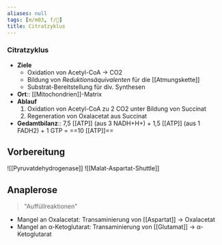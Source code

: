 ```yaml
---
aliases: null
tags: [m/m03, f/🧪]
title: Citratzyklus
---
```

### Citratzyklus 
- **Ziele**
	- Oxidation von Acetyl-CoA → CO2
	- Bildung von *Reduktionsäquivalenten* für die [[Atmungskette]]
	- Substrat-Bereitstellung für div. Synthesen
- **Ort**:: [[Mitochondrien]]-Matrix
- **Ablauf**
	1. Oxidation von Acetyl-CoA zu 2 CO2 unter Bildung von Succinat
	2. Regeneration von Oxalacetat aus Succinat
- **Gedamtbilanz**:: 7,5 [[ATP]] (aus 3 NADH+H+) + 1,5 [[ATP]] (aus 1 FADH2) + 1 GTP = ==10 [[ATP]]==

## Vorbereitung
![[Pyruvatdehydrogenase]]
![[Malat-Aspartat-Shuttle]]
## Anaplerose
> "Auffüllreaktionen"
- Mangel an Oxalacetat: Transaminierung von [[Aspartat]] -> Oxalacetat
- Mangel an α-Ketoglutarat: Transaminierung von [[Glutamat]] -> α-Ketoglutarat
